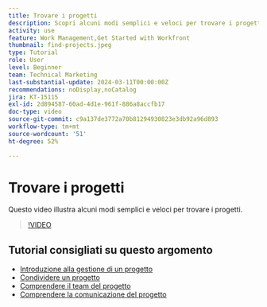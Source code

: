```yaml
---
title: Trovare i progetti
description: Scopri alcuni modi semplici e veloci per trovare i progetti.
activity: use
feature: Work Management,Get Started with Workfront
thumbnail: find-projects.jpeg
type: Tutorial
role: User
level: Beginner
team: Technical Marketing
last-substantial-update: 2024-03-11T00:00:00Z
recommendations: noDisplay,noCatalog
jira: KT-15115
exl-id: 2d894587-60ad-4d1e-961f-886a8accfb17
doc-type: video
source-git-commit: c9a137de3772a70b81294930823e3db92a96d893
workflow-type: tm+mt
source-wordcount: '51'
ht-degree: 52%

---
```


# Trovare i progetti

Questo video illustra alcuni modi semplici e veloci per trovare i progetti.

>[!VIDEO](https://video.tv.adobe.com/v/3427788/?quality=12&learn=on)

## Tutorial consigliati su questo argomento

* [Introduzione alla gestione di un progetto](https://experienceleague.adobe.com/en/docs/workfront-learn/tutorials-workfront/manage-work/projects/getting-started-manage-a-project.md)
* [Condividere un progetto](https://experienceleague.adobe.com/en/docs/workfront-learn/tutorials-workfront/manage-work/projects/share-a-project.md)
* [Comprendere il team del progetto](https://experienceleague.adobe.com/en/docs/workfront-learn/tutorials-workfront/manage-work/projects/understand-the-project-team.md)
* [Comprendere la comunicazione del progetto](https://experienceleague.adobe.com/en/docs/workfront-learn/tutorials-workfront/manage-work/projects/understand-project-communication.md)
